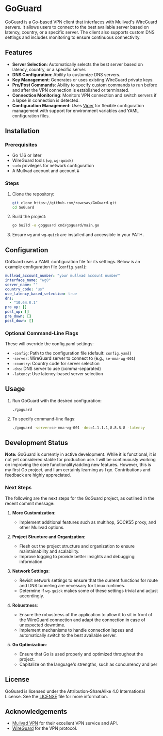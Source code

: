# GoGuard

GoGuard is a Go-based VPN client that interfaces with Mullvad's WireGuard servers. It allows users to connect to the best available server based on latency, country, or a specific server. The client also supports custom DNS settings and includes monitoring to ensure continuous connectivity.

## Features

- **Server Selection**: Automatically selects the best server based on latency, country, or a specific server.
- **DNS Configuration**: Ability to customize DNS servers.
- **Key Management**: Generates or uses existing WireGuard private keys.
- **Pre/Post Commands**: Ability to specify custom commands to run before and after the VPN connection is established or terminated.
- **Connection Monitoring**: Monitors VPN connection and switch servers if a lapse in connection is detected.
- **Configuration Management**: Uses [Viper](https://github.com/spf13/viper) for flexible configuration management with support for environment variables and YAML configuration files.

## Installation

### Prerequisites

- Go 1.16 or later
- WireGuard tools (`wg`, `wg-quick`)
- `sudo` privileges for network configuration
- A Mullvad account and account #

### Steps

1. Clone the repository:
    ```sh
    git clone https://github.com/rawcsav/GoGuard.git
    cd GoGuard
    ```

2. Build the project:
    ```sh
    go build -o gogguard cmd/goguard/main.go

    ```

3. Ensure `wg` and `wg-quick` are installed and accessible in your PATH.

## Configuration

GoGuard uses a YAML configuration file for its settings. Below is an example configuration file (`config.yaml`):

```yaml
mullvad_account_number: "your mullvad account number"
interface_name: "wg0"
server_name: ""
country_code: "us"
use_latency_based_selection: true
dns:
  - "10.64.0.1"
pre_up: []
post_up: []
pre_down: []
post_down: []
```

### Optional Command-Line Flags
These will override the config.yaml settings:

- `-config`: Path to the configuration file (default: `config.yaml`)
- `-server`: WireGuard server to connect to (e.g., `se-mma-wg-001`)
- `-country`: Country code for server selection
- `-dns`: DNS server to use (comma-separated)
- `-latency`: Use latency-based server selection

## Usage

1. Run GoGuard with the desired configuration:
    ```sh
    ./goguard
    ```

2. To specify command-line flags:
    ```sh
    ./goguard -server=se-mma-wg-001 -dns=1.1.1.1,8.8.8.8 -latency
    ```

## Development Status

**Note:** GoGuard is currently in active development. While it is functional, it is not yet considered stable for production use. 
I will be continuously working on improving the core functionality/adding new features. 
However, this is my first Go project, and I am certainly learning as I go.
Contributions and feedback are highly appreciated.

### Next Steps

The following are the next steps for the GoGuard project, as outlined in the recent commit message:

1. **More Customization**:
   - Implement additional features such as multihop, SOCKS5 proxy, and other Mullvad options.

2. **Project Structure and Organization**:
   - Flesh out the project structure and organization to ensure maintainability and scalability.
   - Improve logging to provide better insights and debugging information.

3. **Network Settings**:
   - Revisit network settings to ensure that the current functions for route and DNS tunneling are necessary for Linux runtimes.
   - Determine if `wg-quick` makes some of these settings trivial and adjust accordingly.

4. **Robustness**:
   - Ensure the robustness of the application to allow it to sit in front of the WireGuard connection and adapt the connection in case of unexpected downtime.
   - Implement mechanisms to handle connection lapses and automatically switch to the best available server.

5. **Go Optimization**:
   - Ensure that Go is used properly and optimized throughout the project.
   - Capitalize on the language's strengths, such as concurrency and per

## License

GoGuard is licensed under the Attribution-ShareAlike 4.0 International License. 
See the [LICENSE](LICENSE) file for more information.

## Acknowledgements
- [Mullvad VPN](https://mullvad.net/) for their excellent VPN service and API.
- [WireGuard](https://www.wireguard.com/) for the VPN protocol.